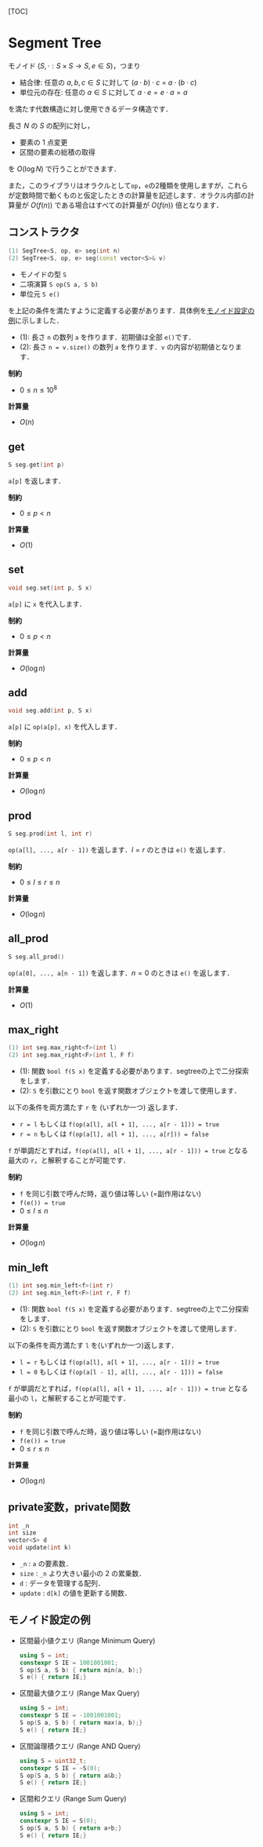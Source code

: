 [TOC]

# Segment Tree

モノイド $(S, \cdot: S \times S \to S, e \in S)$，つまり

- 結合律: 任意の $a, b, c \in S$ に対して $(a \cdot b) \cdot c$ = $a \cdot (b \cdot c)$
- 単位元の存在: 任意の $a \in S$ に対して $a \cdot e = e \cdot a = a$

を満たす代数構造に対し使用できるデータ構造です．

長さ $N$ の $S$ の配列に対し，

- 要素の $1$ 点変更
- 区間の要素の総積の取得

を $O(\log N)$ で行うことができます．

また，このライブラリはオラクルとして`op`，`e`の2種類を使用しますが，これらが定数時間で動くものと仮定したときの計算量を記述します．オラクル内部の計算量が $O(f(n))$ である場合はすべての計算量が $O(f(n))$ 倍となります．

## コンストラクタ

```cpp
(1) SegTree<S, op, e> seg(int n)
(2) SegTree<S, op, e> seg(const vector<S>& v)
```

- モノイドの型 `S`
- 二項演算 `S op(S a, S b)`
- 単位元 `S e()`

を上記の条件を満たすように定義する必要があります．具体例を[モノイド設定の例](#モノイド設定の例)に示しました．

- (1): 長さ `n` の数列 `a` を作ります．初期値は全部 `e()`です．
- (2): 長さ `n = v.size()` の数列 `a` を作ります．`v` の内容が初期値となります．

**制約**

- $0 \leq n \leq 10^8$

**計算量**

- $O(n)$

## get

```cpp
S seg.get(int p)
```

`a[p]` を返します．

**制約**

- $0 \leq p < n$

**計算量**

- $O(1)$

## set

```cpp
void seg.set(int p, S x)
```

`a[p]` に `x` を代入します．

**制約**

- $0 \leq p < n$

**計算量**

- $O(\log n)$


## add

```cpp
void seg.add(int p, S x)
```

`a[p]` に `op(a[p], x)` を代入します．

**制約**

- $0 \leq p < n$

**計算量**

- $O(\log n)$

## prod

```cpp
S seg.prod(int l, int r)
```

`op(a[l], ..., a[r - 1])` を返します．$l = r$ のときは `e()` を返します．

**制約**

- $0 \leq l \leq r \leq n$

**計算量**

- $O(\log n)$

## all_prod

```cpp
S seg.all_prod()
```

`op(a[0], ..., a[n - 1])` を返します．$n = 0$ のときは `e()` を返します．

**計算量**

- $O(1)$

## max_right

```cpp
(1) int seg.max_right<f>(int l)
(2) int seg.max_right<F>(int l, F f)
```

- (1): 関数 `bool f(S x)` を定義する必要があります．segtreeの上で二分探索をします．  
- (2): `S` を引数にとり `bool` を返す関数オブジェクトを渡して使用します．  

以下の条件を両方満たす `r` を (いずれか一つ) 返します．

- `r = l` もしくは `f(op(a[l], a[l + 1], ..., a[r - 1])) = true`
- `r = n` もしくは `f(op(a[l], a[l + 1], ..., a[r])) = false`

`f` が単調だとすれば，`f(op(a[l], a[l + 1], ..., a[r - 1])) = true` となる最大の `r`，と解釈することが可能です．

**制約**

- `f` を同じ引数で呼んだ時，返り値は等しい (=副作用はない)
- `f(e()) = true`
- $0 \leq l \leq n$

**計算量**

- $O(\log n)$

## min_left

```cpp
(1) int seg.min_left<f>(int r)
(2) int seg.min_left<F>(int r, F f)
```

- (1): 関数 `bool f(S x)` を定義する必要があります．segtreeの上で二分探索をします．  
- (2): `S` を引数にとり `bool` を返す関数オブジェクトを渡して使用します．  

以下の条件を両方満たす `l` を(いずれか一つ)返します．

- `l = r` もしくは `f(op(a[l], a[l + 1], ..., a[r - 1])) = true`
- `l = 0` もしくは `f(op(a[l - 1], a[l], ..., a[r - 1])) = false`

`f` が単調だとすれば，`f(op(a[l], a[l + 1], ..., a[r - 1])) = true` となる最小の `l`，と解釈することが可能です．

**制約**

- `f` を同じ引数で呼んだ時，返り値は等しい (=副作用はない)
- `f(e()) = true`
- $0 \leq r \leq n$

**計算量**

- $O(\log n)$

## private変数，private関数

```cpp
int _n
int size
vector<S> d
void update(int k)
```

- `_n` : `a` の要素数．
- `size` : `_n` より大きい最小の $2$ の累乗数．
- `d` : データを管理する配列．
- `update` : `d[k]` の値を更新する関数．

## モノイド設定の例

- 区間最小値クエリ (Range Minimum Query)

  ```cpp
  using S = int;
  constexpr S IE = 1001001001;
  S op(S a, S b) { return min(a, b);}
  S e() { return IE;}
  ```

- 区間最大値クエリ (Range Max Query)

  ```cpp
  using S = int;
  constexpr S IE = -1001001001;
  S op(S a, S b) { return max(a, b);}
  S e() { return IE;}
  ```

- 区間論理積クエリ (Range AND Query)

  ```cpp
  using S = uint32_t;
  constexpr S IE = ~S(0);
  S op(S a, S b) { return a&b;}
  S e() { return IE;}
  ```

- 区間和クエリ (Range Sum Query)

  ```cpp
  using S = int;
  constexpr S IE = S(0);
  S op(S a, S b) { return a+b;}
  S e() { return IE;}
  ```

  